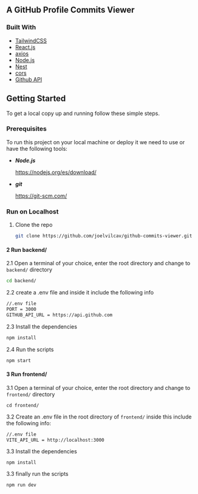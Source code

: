 ## A GitHub Profile Commits Viewer

### Built With

- [TailwindCSS](https://tailwindcss.com/)
- [React.js](https://es.reactjs.org/)
- [axios](https://github.com/axios/axios)
- [Node.js](https://nodejs.org/es/)
- [Nest](https://nestjs.com/)
- [cors](https://www.npmjs.com/package/cors)
- [Github API](https://docs.github.com/es/rest)


## Getting Started

To get a local copy up and running follow these simple steps.

### Prerequisites

To run this project on your local machine or deploy it we need to use or have the following tools:

- **_Node.js_**

  https://nodejs.org/es/download/

- **_git_**

  https://git-scm.com/

### Run on Localhost

1. Clone the repo
   ```sh
   git clone https://github.com/joelvilcav/github-commits-viewer.git
   ```

#### 2 Run backend/

2.1 Open a terminal of your choice, enter the root directory and change to `backend/` directory

```sh
cd backend/
```

2.2 create a .env file and inside it include the following info

```sh
//.env file
PORT = 3000
GITHUB_API_URL = https://api.github.com
```

2.3 Install the dependencies

```sh
npm install
```

2.4 Run the scripts

```sh
npm start
```

#### 3 Run frontend/

3.1 Open a terminal of your choice, enter the root directory and change to `frontend/` directory

```
cd frontend/
```

3.2 Create an .env file in the root directory of `frontend/` inside this include the following info:

```sh
//.env file
VITE_API_URL = http://localhost:3000
```

3.3 Install the dependencies

```
npm install
```

3.3 finally run the scripts

```
npm run dev
```

